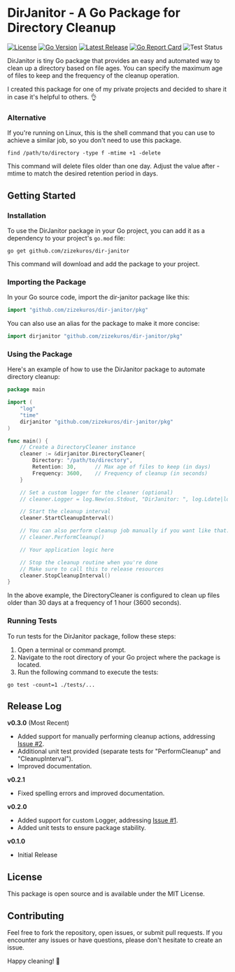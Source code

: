 # DirJanitor - A Go Package for Directory Cleanup

[![License](https://img.shields.io/badge/license-MIT-blue)](https://github.com/zizekuros/dir-janitor/blob/main/LICENSE)
[![Go Version](https://img.shields.io/badge/go%20version-1.20-blue)](https://tip.golang.org/doc/go1.20)
[![Latest Release](https://img.shields.io/badge/latest%20release-v0.3.0-blue)](https://github.com/zizekuros/dir-janitor/releases/tag/latest)
[![Go Report Card](https://goreportcard.com/badge/github.com/zizekuros/dir-janitor)](https://goreportcard.com/report/github.com/zizekuros/dir-janitor)
![Test Status](https://img.shields.io/badge/tests-passed-brightgreen)

DirJanitor is tiny Go package that provides an easy and automated way to clean up a directory based on file ages. You can specify the maximum age of files to keep and the frequency of the cleanup operation.

I created this package for one of my private projects and decided to share it in case it's helpful to others. 👌

### Alternative

If you're running on Linux, this is the shell command that you can use to achieve a similar job, so you don't need to use this package.

```shell
find /path/to/directory -type f -mtime +1 -delete
```

This command will delete files older than one day. Adjust the value after -mtime to match the desired retention period in days.

## Getting Started

### Installation

To use the DirJanitor package in your Go project, you can add it as a dependency to your project's `go.mod` file:

```shell
go get github.com/zizekuros/dir-janitor
```
This command will download and add the package to your project.

### Importing the Package
In your Go source code, import the dir-janitor package like this:

```go
import "github.com/zizekuros/dir-janitor/pkg"
```

You can also use an alias for the package to make it more concise:
```go
import dirjanitor "github.com/zizekuros/dir-janitor/pkg"
```

### Using the Package
Here's an example of how to use the DirJanitor package to automate directory cleanup:
```go
package main

import (
    "log"
    "time"
    dirjanitor "github.com/zizekuros/dir-janitor/pkg"
)

func main() {
    // Create a DirectoryCleaner instance
    cleaner := &dirjanitor.DirectoryCleaner{
        Directory: "/path/to/directory",
        Retention: 30,      // Max age of files to keep (in days)
        Frequency: 3600,    // Frequency of cleanup (in seconds)
    }

    // Set a custom logger for the cleaner (optional)
    // cleaner.Logger = log.New(os.Stdout, "DirJanitor: ", log.Ldate|log.Ltime)

    // Start the cleanup interval
    cleaner.StartCleanupInterval()

    // You can also perform cleanup job manually if you want like that:
    // cleaner.PerformCleanup()

    // Your application logic here

    // Stop the cleanup routine when you're done
    // Make sure to call this to release resources
    cleaner.StopCleanupInterval()
}
```
In the above example, the DirectoryCleaner is configured to clean up files older than 30 days at a frequency of 1 hour (3600 seconds).

### Running Tests
To run tests for the DirJanitor package, follow these steps:

1. Open a terminal or command prompt.
2. Navigate to the root directory of your Go project where the package is located.
3. Run the following command to execute the tests:

```shell
go test -count=1 ./tests/...
```

## Release Log

**v0.3.0** (Most Recent)
  - Added support for manually performing cleanup actions, addressing [Issue #2](https://github.com/zizekuros/dir-janitor/issues/2).
  - Additional unit test provided (separate tests for "PerformCleanup" and "CleanupInterval").
  - Improved documentation.

**v0.2.1**
  - Fixed spelling errors and improved documentation.

**v0.2.0**
  - Added support for custom Logger, addressing [Issue #1](https://github.com/zizekuros/dir-janitor/issues/1).
  - Added unit tests to ensure package stability.

**v0.1.0** 
- Initial Release

## License
This package is open source and is available under the MIT License.

## Contributing
Feel free to fork the repository, open issues, or submit pull requests. If you encounter any issues or have questions, please don't hesitate to create an issue.

Happy cleaning! 🧹
